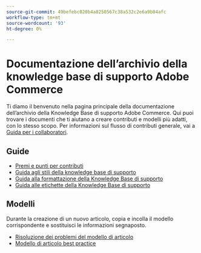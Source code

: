 ```yaml
---
source-git-commit: 49befebc020b4a8250567c38a532c2e6a9b84afc
workflow-type: tm+mt
source-wordcount: '93'
ht-degree: 0%

---
```

# Documentazione dell’archivio della knowledge base di supporto Adobe Commerce

Ti diamo il benvenuto nella pagina principale della documentazione dell’archivio della Knowledge Base di supporto Adobe Commerce.
Qui puoi trovare i documenti che ti aiutano a creare contributi e modelli più adatti, con lo stesso scopo.
Per informazioni sul flusso di contributi generale, vai a [Guida per i collaboratori](../.github/CONTRIBUTING.md).

## Guide

* [Premi e punti per contributi](contribution-points.md)
* [Guida agli stili della knowledge base di supporto](guides/support-kb-styleguide.md)
* [Guida alla formattazione della Knowledge Base di supporto](guides/kb-formatting-guide.md)
* [Guida alle etichette della Knowledge Base di supporto](guides/kb-labels-guide.md)

## Modelli

Durante la creazione di un nuovo articolo, copia e incolla il modello corrispondente e sostituisci le informazioni segnaposto.

* [Risoluzione dei problemi del modello di articolo](article-templates/troubleshooting-template.md)
* [Modello di articolo best practice](article-templates/best-practice-template.md)
